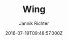 ---
title: Wing
github: https://github.com/nikrich/jekyll-wing-template
demo: https://nikrich.github.io/jekyll-wing-template/#
author: Jannik Richter
ssg:
  - Jekyll
cms:
  - No Cms
date: 2016-07-19T09:48:57.000Z
github_branch: master
description: Light and beautiful blog style template for jekyll
stale: true
---